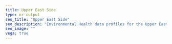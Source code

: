 ```yaml
---
title: Upper East Side
type: nr-output
seo_title: "Upper East Side"
seo_description: "Environmental Health data profiles for the Upper East Side neighborhood of NYC."
seo_image: ""
vega: true
---
```


